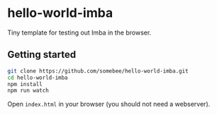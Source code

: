 # hello-world-imba

Tiny template for testing out Imba in the browser.

## Getting started

```bash
git clone https://github.com/somebee/hello-world-imba.git
cd hello-world-imba
npm install
npm run watch
```

Open `index.html` in your browser (you should not need a webserver).